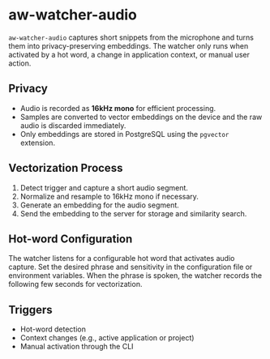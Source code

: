 # aw-watcher-audio

`aw-watcher-audio` captures short snippets from the microphone and turns them into privacy-preserving embeddings. The watcher only runs when activated by a hot word, a change in application context, or manual user action.

## Privacy

- Audio is recorded as **16kHz mono** for efficient processing.
- Samples are converted to vector embeddings on the device and the raw audio is discarded immediately.
- Only embeddings are stored in PostgreSQL using the `pgvector` extension.

## Vectorization Process

1. Detect trigger and capture a short audio segment.
2. Normalize and resample to 16kHz mono if necessary.
3. Generate an embedding for the audio segment.
4. Send the embedding to the server for storage and similarity search.

## Hot-word Configuration

The watcher listens for a configurable hot word that activates audio capture. Set the desired phrase and sensitivity in the configuration file or environment variables. When the phrase is spoken, the watcher records the following few seconds for vectorization.

## Triggers

- Hot-word detection
- Context changes (e.g., active application or project)
- Manual activation through the CLI

